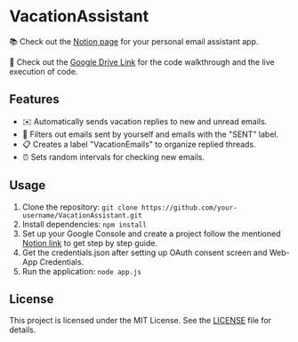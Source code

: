 # VacationAssistant

📚 Check out the [Notion page](https://www.notion.so/Your-Personal-Email-Assistant-APp-78c1cea93c6a497fbcd1b8cab6ff77e9?pvs=4) for your personal email assistant app.

📂 Check out the [Google Drive Link](https://drive.google.com/drive/folders/1K4G35PYnA0puRUh_gOZwYp4hSLKzGGEH?usp=drive_link) for the code walkthrough and the live execution of code.

## Features

- ✉️ Automatically sends vacation replies to new and unread emails.
- 📨 Filters out emails sent by yourself and emails with the "SENT" label.
- 📋 Creates a label "VacationEmails" to organize replied threads.
- ⏰ Sets random intervals for checking new emails.

## Usage

1. Clone the repository: `git clone https://github.com/your-username/VacationAssistant.git`
2. Install dependencies: `npm install`
3. Set up your Google Console and create a project follow the mentioned [Notion link](https://www.notion.so/Your-Personal-Email-Assistant-APp-78c1cea93c6a497fbcd1b8cab6ff77e9?pvs=4) to get step by step guide.
4. Get the credentials.json after setting up OAuth consent screen and Web-App Credentials. 
5. Run the application: `node app.js`

## License

This project is licensed under the MIT License. See the [LICENSE](LICENSE) file for details.
